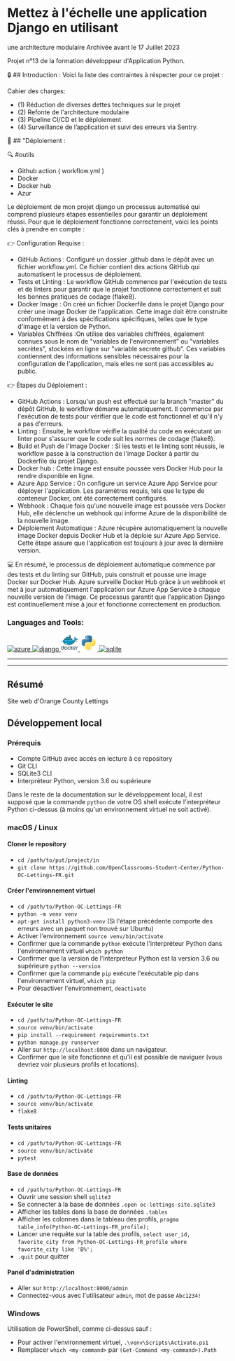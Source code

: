 # Mettez à l'échelle une application Django en utilisant
une architecture modulaire Archivée avant le 17 Juillet 2023


Projet n°13 de la formation développeur d'Application Python.

:lock: ## Introduction : Voici la liste des contraintes à réspecter pour ce projet  :

Cahier des charges:

* (1) Réduction de diverses dettes techniques sur le projet
* (2) Refonte de l'architecture modulaire
* (3) Pipeline CI/CD et le déploiement
* (4) Surveillance de l’application et suivi des erreurs via Sentry.


:pushpin: ## "Déploiement :


 :mag: #outils

 * Github action ( workflow.yml )
 * Docker
 * Docker hub
 * Azur


Le déploiement de mon projet django un processus automatisé qui comprend plusieurs étapes essentielles pour garantir un déploiement réussi. Pour que le déploiement fonctionne correctement, voici les points clés à prendre en compte :
 
:point_right: Configuration Requise :

* GitHub Actions : Configuré un dossier .github dans le dépôt avec un fichier workflow.yml. Ce fichier contient des actions GitHub qui automatisent le processus de déploiement.
* Tests et Linting : Le workflow GitHub commence par l'exécution de tests et de linters pour garantir que le projet fonctionne correctement et suit les bonnes pratiques de codage (flake8).
* Docker Image : On créé un fichier Dockerfile dans le projet Django pour créer une image Docker de l'application. Cette image doit être construite conformément à des spécifications spécifiques, telles que le type d'image et la version de Python.
* Variables Chiffrées :On utilise des variables chiffrées, également connues sous le nom de "variables de l'environnement" ou "variables secrètes", stockées en ligne sur "variable secrete github". Ces variables contiennent des informations sensibles nécessaires pour la configuration de l'application, mais elles ne sont pas accessibles au public.

:point_right: Étapes du Déploiement :

* GitHub Actions : Lorsqu'un push est effectué sur la branch "master" du dépôt GitHub, le workflow démarre automatiquement. Il commence par l'exécution de tests pour vérifier que le code est fonctionnel et qu'il n'y a pas d'erreurs.
* Linting : Ensuite, le workflow vérifie la qualité du code en exécutant un linter pour s'assurer que le code suit les normes de codage (flake8).
* Build et Push de l'Image Docker : Si les tests et le linting sont réussis, le workflow passe à la construction de l'image Docker à partir du Dockerfile du projet Django.
* Docker hub : Cette image est ensuite poussée vers Docker Hub pour la rendre disponible en ligne.
* Azure App Service : On configure un service Azure App Service pour déployer l'application. Les paramètres requis, tels que le type de conteneur Docker, ont été correctement configurés.
* Webhook : Chaque fois qu'une nouvelle image est poussée vers Docker Hub, elle déclenche un webhook qui informe Azure de la disponibilité de la nouvelle image.
* Déploiement Automatique : Azure récupère automatiquement la nouvelle image Docker depuis Docker Hub et la déploie sur Azure App Service. Cette étape assure que l'application est toujours à jour avec la dernière version.


:computer: En résumé, le processus de déploiement automatique commence par des tests et du linting sur GitHub, puis construit et pousse une image Docker sur Docker Hub. Azure surveille Docker Hub grâce à un webhook et met à jour automatiquement l'application sur Azure App Service à chaque nouvelle version de l'image. Ce processus garantit que l'application Django est continuellement mise à jour et fonctionne correctement en production. 



<h3 align="left">Languages and Tools:</h3>
<p align="left"> <a href="https://azure.microsoft.com/en-in/" target="_blank" rel="noreferrer"> <img src="https://www.vectorlogo.zone/logos/microsoft_azure/microsoft_azure-icon.svg" alt="azure" width="40" height="40"/> </a> <a href="https://www.djangoproject.com/" target="_blank" rel="noreferrer"> <img src="https://cdn.worldvectorlogo.com/logos/django.svg" alt="django" width="40" height="40"/> </a> <a href="https://www.docker.com/" target="_blank" rel="noreferrer"> <img src="https://raw.githubusercontent.com/devicons/devicon/master/icons/docker/docker-original-wordmark.svg" alt="docker" width="40" height="40"/> </a> <a href="https://www.python.org" target="_blank" rel="noreferrer"> <img src="https://raw.githubusercontent.com/devicons/devicon/master/icons/python/python-original.svg" alt="python" width="40" height="40"/> </a> <a href="https://www.sqlite.org/" target="_blank" rel="noreferrer"> <img src="https://www.vectorlogo.zone/logos/sqlite/sqlite-icon.svg" alt="sqlite" width="40" height="40"/> </a> </p>



-------------------------------------------------------------------------------------------------------------------------------------

-------------------------------------------------------------------------------------------------------------------------------------
## Résumé

Site web d'Orange County Lettings

## Développement local

### Prérequis

- Compte GitHub avec accès en lecture à ce repository
- Git CLI
- SQLite3 CLI
- Interpréteur Python, version 3.6 ou supérieure

Dans le reste de la documentation sur le développement local, il est supposé que la commande `python` de votre OS shell exécute l'interpréteur Python ci-dessus (à moins qu'un environnement virtuel ne soit activé).

### macOS / Linux

#### Cloner le repository

- `cd /path/to/put/project/in`
- `git clone https://github.com/OpenClassrooms-Student-Center/Python-OC-Lettings-FR.git`

#### Créer l'environnement virtuel

- `cd /path/to/Python-OC-Lettings-FR`
- `python -m venv venv`
- `apt-get install python3-venv` (Si l'étape précédente comporte des erreurs avec un paquet non trouvé sur Ubuntu)
- Activer l'environnement `source venv/bin/activate`
- Confirmer que la commande `python` exécute l'interpréteur Python dans l'environnement virtuel
`which python`
- Confirmer que la version de l'interpréteur Python est la version 3.6 ou supérieure `python --version`
- Confirmer que la commande `pip` exécute l'exécutable pip dans l'environnement virtuel, `which pip`
- Pour désactiver l'environnement, `deactivate`

#### Exécuter le site

- `cd /path/to/Python-OC-Lettings-FR`
- `source venv/bin/activate`
- `pip install --requirement requirements.txt`
- `python manage.py runserver`
- Aller sur `http://localhost:8000` dans un navigateur.
- Confirmer que le site fonctionne et qu'il est possible de naviguer (vous devriez voir plusieurs profils et locations).

#### Linting

- `cd /path/to/Python-OC-Lettings-FR`
- `source venv/bin/activate`
- `flake8`

#### Tests unitaires

- `cd /path/to/Python-OC-Lettings-FR`
- `source venv/bin/activate`
- `pytest`

#### Base de données

- `cd /path/to/Python-OC-Lettings-FR`
- Ouvrir une session shell `sqlite3`
- Se connecter à la base de données `.open oc-lettings-site.sqlite3`
- Afficher les tables dans la base de données `.tables`
- Afficher les colonnes dans le tableau des profils, `pragma table_info(Python-OC-Lettings-FR_profile);`
- Lancer une requête sur la table des profils, `select user_id, favorite_city from
  Python-OC-Lettings-FR_profile where favorite_city like 'B%';`
- `.quit` pour quitter

#### Panel d'administration

- Aller sur `http://localhost:8000/admin`
- Connectez-vous avec l'utilisateur `admin`, mot de passe `Abc1234!`

### Windows

Utilisation de PowerShell, comme ci-dessus sauf :

- Pour activer l'environnement virtuel, `.\venv\Scripts\Activate.ps1` 
- Remplacer `which <my-command>` par `(Get-Command <my-command>).Path`

